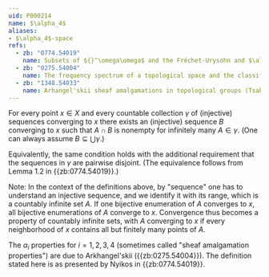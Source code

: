 ```yaml
---
uid: P000214
name: $\alpha_4$
aliases:
- $\alpha_4$-space
refs:
  - zb: "0774.54019"
    name: Subsets of ${}^\omega\omega$ and the Fréchet-Urysohn and $\alpha_i$-properties (P. Nyikos)
  - zb: "0275.54004"
    name: The frequency spectrum of a topological space and the classification of spaces (A. V. Arkhangel'skii)
  - zb: "1348.54033"
    name: Arhangel'skii sheaf amalgamations in topological groups (Tsaban & Zdomskyy)
---
```


For every point $x \in X$ and every countable collection $\gamma$
of (injective) sequences converging to $x$ there exists an (injective) sequence 
$B$ converging to $x$ such that $A\cap B$ is nonempty for infinitely many $A\in\gamma$.
(One can always assume $B\subseteq\bigcup\gamma$.)

Equivalently, the same condition holds with the additional requirement that the sequences in $\gamma$ are pairwise disjoint. (The equivalence follows from Lemma 1.2 in {{zb:0774.54019}}.)

Note: In the context of the definitions above, by "sequence" one has to understand an injective sequence,
and we identify it with its range, which is a countably infinite set $A$.
If one bijective enumeration of $A$ converges to $x$, all bijective enumerations of $A$ converge to $x$.
Convergence thus becomes a property of countably infinite sets,
with $A$ converging to $x$ if every neighborhood of $x$ contains all but finitely many points of $A$.

The $\alpha_i$ properties for $i = 1, 2, 3, 4$ (sometimes called "sheaf amalgamation properties")
are due to Arkhangel'skii ({{zb:0275.54004}}).
The definition stated here is as presented by Nyikos in {{zb:0774.54019}}.
